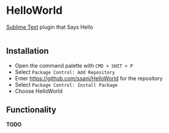 # HelloWorld

[Sublime Text](https://www.sublimetext.com/) plugin that Says Hello

![]()

## Installation

- Open the command palette with `CMD + SHIT + P`
- Select `Package Control: Add Repository`
- Enter https://github.com/ssanj/HelloWorld for the repository
- Select `Package Control: Install Package`
- Choose HelloWorld


## Functionality


**TODO**
